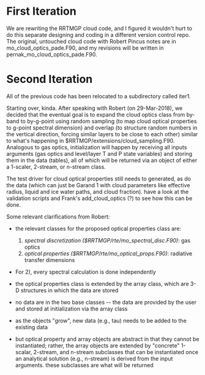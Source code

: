 # First Iteration

We are rewriting the RRTMGP cloud code, and I figured it wouldn't hurt to do this separate designing and coding in a different version control repo. The original, untouched cloud code with Robert Pincus notes are in mo_cloud_optics_pade.F90, and my revisions will be written in pernak_mo_cloud_optics_pade.F90.

# Second Iteration

All of the previous code has been relocated to a subdirectory called iter1.

Starting over, kinda. After speaking with Robert (on 29-Mar-2018), we decided that the eventual goal is to expand the cloud optics class from by-band to by-g-point using random sampling (to map cloud optical properties to g-point spectral dimension) and overlap (to structure random numbers in the vertical direction, forcing similar layers to be close to each other) similar to what's happening in $RRTMGP/extensions/cloud_sampling.F90. Analogous to gas optics, initialization will happen by receiving all inputs arguments (gas optics and level/layer T and P state variables) and storing them in the data (tables), all of which will be returned via an object of either a 1-scaler, 2-stream, or n-stream class.

The test driver for cloud optical properties still needs to generated, as do the data (which can just be Garand 1 with cloud parameters like effective radius, liquid and ice water paths, and cloud fraction). have a look at the validation scripts and Frank's add_cloud_optics (?) to see how this can be done.

Some relevant clarifications from Robert:

 - the relevant classes for the proposed optical properties class are:
   1) *spectral discretization ($RRTMGP/rte/mo_spectral_disc.F90)*: gas optics
   2) *optical properties ($RRTMGP/rte/mo_optical_props.F90)*: radiative transfer dimensions
- For 2), every spectral calculation is done independently

- the optical properties class is extended by the array class, which are 3-D structures in which the data are stored
- no data are in the two base classes -- the data are provided by the user and stored at initialization via the array class
- as the objects "grow", new data (e.g., tau) needs to be added to the existing data
- but optical property and array objects are abstract in that they cannot be instantiated; rather, the array objects are extended by "concrete" 1-scalar, 2-stream, and n-stream subclasses that can be instantiated once an analytical solution (e.g., n-stream) is derived from the input arguments. these subclasses are what will be returned

